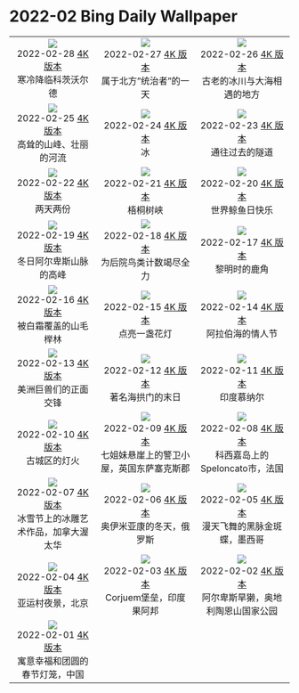 # 2022-02 Bing Daily Wallpaper

|      |      |      |
|:----:|:----:|:----:|
| ![](https://cn.bing.com/th?id=OHR.WinterCotswolds_ZH-CN6017348883_1920x1080.jpg&rf=LaDigue_UHD.jpg&pid=hp&w=480&h=270&rs=1&c=4)<br> 2022-02-28 [4K 版本](https://cn.bing.com/th?id=OHR.WinterCotswolds_ZH-CN6017348883_1920x1080.jpg&rf=LaDigue_UHD.jpg&pid=hp&w=3840&h=2160&rs=1&c=4) <br> 寒冷降临科茨沃尔德| ![](https://cn.bing.com/th?id=OHR.IPBDMom_ZH-CN5918907676_1920x1080.jpg&rf=LaDigue_UHD.jpg&pid=hp&w=480&h=270&rs=1&c=4)<br> 2022-02-27 [4K 版本](https://cn.bing.com/th?id=OHR.IPBDMom_ZH-CN5918907676_1920x1080.jpg&rf=LaDigue_UHD.jpg&pid=hp&w=3840&h=2160&rs=1&c=4) <br> 属于北方”统治者”的一天| ![](https://cn.bing.com/th?id=OHR.LamplughGlacier_ZH-CN5709513673_1920x1080.jpg&rf=LaDigue_UHD.jpg&pid=hp&w=480&h=270&rs=1&c=4)<br> 2022-02-26 [4K 版本](https://cn.bing.com/th?id=OHR.LamplughGlacier_ZH-CN5709513673_1920x1080.jpg&rf=LaDigue_UHD.jpg&pid=hp&w=3840&h=2160&rs=1&c=4) <br> 古老的冰川与大海相遇的地方 |
| ![](https://cn.bing.com/th?id=OHR.WheatonYukon_ZH-CN5573629391_1920x1080.jpg&rf=LaDigue_UHD.jpg&pid=hp&w=480&h=270&rs=1&c=4)<br> 2022-02-25 [4K 版本](https://cn.bing.com/th?id=OHR.WheatonYukon_ZH-CN5573629391_1920x1080.jpg&rf=LaDigue_UHD.jpg&pid=hp&w=3840&h=2160&rs=1&c=4) <br> 高耸的山峰、壮丽的河流| ![](https://cn.bing.com/th?id=OHR.CrystalCave_ZH-CN1284839856_1920x1080.jpg&rf=LaDigue_UHD.jpg&pid=hp&w=480&h=270&rs=1&c=4)<br> 2022-02-24 [4K 版本](https://cn.bing.com/th?id=OHR.CrystalCave_ZH-CN1284839856_1920x1080.jpg&rf=LaDigue_UHD.jpg&pid=hp&w=3840&h=2160&rs=1&c=4) <br> 冰| ![](https://cn.bing.com/th?id=OHR.CypressTunnel_ZH-CN1174542149_1920x1080.jpg&rf=LaDigue_UHD.jpg&pid=hp&w=480&h=270&rs=1&c=4)<br> 2022-02-23 [4K 版本](https://cn.bing.com/th?id=OHR.CypressTunnel_ZH-CN1174542149_1920x1080.jpg&rf=LaDigue_UHD.jpg&pid=hp&w=3840&h=2160&rs=1&c=4) <br> 通往过去的隧道 |
| ![](https://cn.bing.com/th?id=OHR.BactrianCamels_ZH-CN1072425996_1920x1080.jpg&rf=LaDigue_UHD.jpg&pid=hp&w=480&h=270&rs=1&c=4)<br> 2022-02-22 [4K 版本](https://cn.bing.com/th?id=OHR.BactrianCamels_ZH-CN1072425996_1920x1080.jpg&rf=LaDigue_UHD.jpg&pid=hp&w=3840&h=2160&rs=1&c=4) <br> 两天两份| ![](https://cn.bing.com/th?id=OHR.SycamoreStars_ZH-CN0996978485_1920x1080.jpg&rf=LaDigue_UHD.jpg&pid=hp&w=480&h=270&rs=1&c=4)<br> 2022-02-21 [4K 版本](https://cn.bing.com/th?id=OHR.SycamoreStars_ZH-CN0996978485_1920x1080.jpg&rf=LaDigue_UHD.jpg&pid=hp&w=3840&h=2160&rs=1&c=4) <br> 梧桐树峡| ![](https://cn.bing.com/th?id=OHR.WhalesDolphins_ZH-CN0636695997_1920x1080.jpg&rf=LaDigue_UHD.jpg&pid=hp&w=480&h=270&rs=1&c=4)<br> 2022-02-20 [4K 版本](https://cn.bing.com/th?id=OHR.WhalesDolphins_ZH-CN0636695997_1920x1080.jpg&rf=LaDigue_UHD.jpg&pid=hp&w=3840&h=2160&rs=1&c=4) <br> 世界鲸鱼日快乐 |
| ![](https://cn.bing.com/th?id=OHR.BerchtesgadenerAlpen_ZH-CN0740088231_1920x1080.jpg&rf=LaDigue_UHD.jpg&pid=hp&w=480&h=270&rs=1&c=4)<br> 2022-02-19 [4K 版本](https://cn.bing.com/th?id=OHR.BerchtesgadenerAlpen_ZH-CN0740088231_1920x1080.jpg&rf=LaDigue_UHD.jpg&pid=hp&w=3840&h=2160&rs=1&c=4) <br> 冬日阿尔卑斯山脉的高峰| ![](https://cn.bing.com/th?id=OHR.GreatTits_ZH-CN0546267922_1920x1080.jpg&rf=LaDigue_UHD.jpg&pid=hp&w=480&h=270&rs=1&c=4)<br> 2022-02-18 [4K 版本](https://cn.bing.com/th?id=OHR.GreatTits_ZH-CN0546267922_1920x1080.jpg&rf=LaDigue_UHD.jpg&pid=hp&w=3840&h=2160&rs=1&c=4) <br> 为后院鸟类计数竭尽全力| ![](https://cn.bing.com/th?id=OHR.RichmondDeer_ZH-CN0408206629_1920x1080.jpg&rf=LaDigue_UHD.jpg&pid=hp&w=480&h=270&rs=1&c=4)<br> 2022-02-17 [4K 版本](https://cn.bing.com/th?id=OHR.RichmondDeer_ZH-CN0408206629_1920x1080.jpg&rf=LaDigue_UHD.jpg&pid=hp&w=3840&h=2160&rs=1&c=4) <br> 黎明时的鹿角 |
| ![](https://cn.bing.com/th?id=OHR.CranborneChase_ZH-CN0337426199_1920x1080.jpg&rf=LaDigue_UHD.jpg&pid=hp&w=480&h=270&rs=1&c=4)<br> 2022-02-16 [4K 版本](https://cn.bing.com/th?id=OHR.CranborneChase_ZH-CN0337426199_1920x1080.jpg&rf=LaDigue_UHD.jpg&pid=hp&w=3840&h=2160&rs=1&c=4) <br> 被白霜覆盖的山毛榉林| ![](https://cn.bing.com/th?id=OHR.Latern2022_ZH-CN0112710917_1920x1080.jpg&rf=LaDigue_UHD.jpg&pid=hp&w=480&h=270&rs=1&c=4)<br> 2022-02-15 [4K 版本](https://cn.bing.com/th?id=OHR.Latern2022_ZH-CN0112710917_1920x1080.jpg&rf=LaDigue_UHD.jpg&pid=hp&w=3840&h=2160&rs=1&c=4) <br> 点亮一盏花灯| ![](https://cn.bing.com/th?id=OHR.MaldivesHeart_ZH-CN0032539727_1920x1080.jpg&rf=LaDigue_UHD.jpg&pid=hp&w=480&h=270&rs=1&c=4)<br> 2022-02-14 [4K 版本](https://cn.bing.com/th?id=OHR.MaldivesHeart_ZH-CN0032539727_1920x1080.jpg&rf=LaDigue_UHD.jpg&pid=hp&w=3840&h=2160&rs=1&c=4) <br> 阿拉伯海的情人节 |
| ![](https://cn.bing.com/th?id=OHR.FaceOff_ZH-CN9969100257_1920x1080.jpg&rf=LaDigue_UHD.jpg&pid=hp&w=480&h=270&rs=1&c=4)<br> 2022-02-13 [4K 版本](https://cn.bing.com/th?id=OHR.FaceOff_ZH-CN9969100257_1920x1080.jpg&rf=LaDigue_UHD.jpg&pid=hp&w=3840&h=2160&rs=1&c=4) <br> 美洲巨兽们的正面交锋| ![](https://cn.bing.com/th?id=OHR.DarwinsArch_ZH-CN9740478501_1920x1080.jpg&rf=LaDigue_UHD.jpg&pid=hp&w=480&h=270&rs=1&c=4)<br> 2022-02-12 [4K 版本](https://cn.bing.com/th?id=OHR.DarwinsArch_ZH-CN9740478501_1920x1080.jpg&rf=LaDigue_UHD.jpg&pid=hp&w=3840&h=2160&rs=1&c=4) <br> 著名海拱门的末日| ![](https://cn.bing.com/th?id=OHR.TeaGardensMunnar_ZH-CN9587720369_1920x1080.jpg&rf=LaDigue_UHD.jpg&pid=hp&w=480&h=270&rs=1&c=4)<br> 2022-02-11 [4K 版本](https://cn.bing.com/th?id=OHR.TeaGardensMunnar_ZH-CN9587720369_1920x1080.jpg&rf=LaDigue_UHD.jpg&pid=hp&w=3840&h=2160&rs=1&c=4) <br> 印度慕纳尔 |
| ![](https://cn.bing.com/th?id=OHR.SnowyBern_ZH-CN5472524801_1920x1080.jpg&rf=LaDigue_UHD.jpg&pid=hp&w=480&h=270&rs=1&c=4)<br> 2022-02-10 [4K 版本](https://cn.bing.com/th?id=OHR.SnowyBern_ZH-CN5472524801_1920x1080.jpg&rf=LaDigue_UHD.jpg&pid=hp&w=3840&h=2160&rs=1&c=4) <br> 古城区的灯火| ![](https://cn.bing.com/th?id=OHR.SevenSistersCliffs_ZH-CN5362127173_1920x1080.jpg&rf=LaDigue_UHD.jpg&pid=hp&w=480&h=270&rs=1&c=4)<br> 2022-02-09 [4K 版本](https://cn.bing.com/th?id=OHR.SevenSistersCliffs_ZH-CN5362127173_1920x1080.jpg&rf=LaDigue_UHD.jpg&pid=hp&w=3840&h=2160&rs=1&c=4) <br> 七姐妹悬崖上的警卫小屋，英国东萨塞克斯郡| ![](https://cn.bing.com/th?id=OHR.SpeloncatoSnow_ZH-CN8115437163_1920x1080.jpg&rf=LaDigue_UHD.jpg&pid=hp&w=480&h=270&rs=1&c=4)<br> 2022-02-08 [4K 版本](https://cn.bing.com/th?id=OHR.SpeloncatoSnow_ZH-CN8115437163_1920x1080.jpg&rf=LaDigue_UHD.jpg&pid=hp&w=3840&h=2160&rs=1&c=4) <br> 科西嘉岛上的Speloncato市，法国 |
| ![](https://cn.bing.com/th?id=OHR.WinterludeIce_ZH-CN7868524911_1920x1080.jpg&rf=LaDigue_UHD.jpg&pid=hp&w=480&h=270&rs=1&c=4)<br> 2022-02-07 [4K 版本](https://cn.bing.com/th?id=OHR.WinterludeIce_ZH-CN7868524911_1920x1080.jpg&rf=LaDigue_UHD.jpg&pid=hp&w=3840&h=2160&rs=1&c=4) <br> 冰雪节上的冰雕艺术作品，加拿大渥太华| ![](https://cn.bing.com/th?id=OHR.Oymyakon_ZH-CN7758768574_1920x1080.jpg&rf=LaDigue_UHD.jpg&pid=hp&w=480&h=270&rs=1&c=4)<br> 2022-02-06 [4K 版本](https://cn.bing.com/th?id=OHR.Oymyakon_ZH-CN7758768574_1920x1080.jpg&rf=LaDigue_UHD.jpg&pid=hp&w=3840&h=2160&rs=1&c=4) <br> 奥伊米亚康的冬天，俄罗斯| ![](https://cn.bing.com/th?id=OHR.MexicoMonarchs_ZH-CN7526758236_1920x1080.jpg&rf=LaDigue_UHD.jpg&pid=hp&w=480&h=270&rs=1&c=4)<br> 2022-02-05 [4K 版本](https://cn.bing.com/th?id=OHR.MexicoMonarchs_ZH-CN7526758236_1920x1080.jpg&rf=LaDigue_UHD.jpg&pid=hp&w=3840&h=2160&rs=1&c=4) <br> 漫天飞舞的黑脉金斑蝶，墨西哥 |
| ![](https://cn.bing.com/th?id=OHR.WinterOlymics_ZH-CN7384614076_1920x1080.jpg&rf=LaDigue_UHD.jpg&pid=hp&w=480&h=270&rs=1&c=4)<br> 2022-02-04 [4K 版本](https://cn.bing.com/th?id=OHR.WinterOlymics_ZH-CN7384614076_1920x1080.jpg&rf=LaDigue_UHD.jpg&pid=hp&w=3840&h=2160&rs=1&c=4) <br> 亚运村夜景，北京| ![](https://cn.bing.com/th?id=OHR.FortCorjuem_ZH-CN7295613217_1920x1080.jpg&rf=LaDigue_UHD.jpg&pid=hp&w=480&h=270&rs=1&c=4)<br> 2022-02-03 [4K 版本](https://cn.bing.com/th?id=OHR.FortCorjuem_ZH-CN7295613217_1920x1080.jpg&rf=LaDigue_UHD.jpg&pid=hp&w=3840&h=2160&rs=1&c=4) <br> Corjuem堡垒，印度果阿邦| ![](https://cn.bing.com/th?id=OHR.GHDMarmot_ZH-CN5983212280_1920x1080.jpg&rf=LaDigue_UHD.jpg&pid=hp&w=480&h=270&rs=1&c=4)<br> 2022-02-02 [4K 版本](https://cn.bing.com/th?id=OHR.GHDMarmot_ZH-CN5983212280_1920x1080.jpg&rf=LaDigue_UHD.jpg&pid=hp&w=3840&h=2160&rs=1&c=4) <br> 阿尔卑斯旱獭，奥地利陶恩山国家公园 |
| ![](https://cn.bing.com/th?id=OHR.ChineseNewYear_ZH-CN5844255626_1920x1080.jpg&rf=LaDigue_UHD.jpg&pid=hp&w=480&h=270&rs=1&c=4)<br> 2022-02-01 [4K 版本](https://cn.bing.com/th?id=OHR.ChineseNewYear_ZH-CN5844255626_1920x1080.jpg&rf=LaDigue_UHD.jpg&pid=hp&w=3840&h=2160&rs=1&c=4) <br> 寓意幸福和团圆的春节灯笼，中国